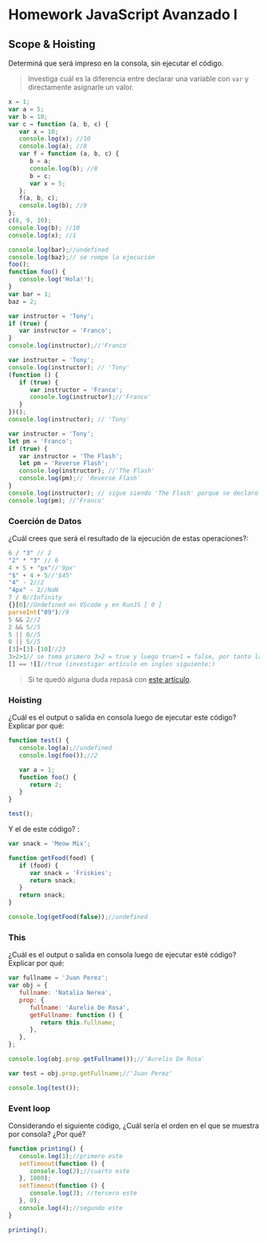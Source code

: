 # Homework JavaScript Avanzado I

## Scope & Hoisting

Determiná que será impreso en la consola, sin ejecutar el código.

> Investiga cuál es la diferencia entre declarar una variable con `var` y directamente asignarle un valor.

<!-- Rta: Las diferencias entre una variable declarada y otra sin declarar son: 1. Las variables declaradas se limitan al contexto de ejecución en el cual son declaradas. Las variables no declaradas siempre son globales. -->

```javascript
x = 1;
var a = 5;
var b = 10;
var c = function (a, b, c) {
   var x = 10;
   console.log(x); //10
   console.log(a); //8
   var f = function (a, b, c) {
      b = a;
      console.log(b); //8
      b = c;
      var x = 5;
   };
   f(a, b, c);
   console.log(b); //9
};
c(8, 9, 10); 
console.log(b); //10
console.log(x); //1
```

```javascript
console.log(bar);//undefined
console.log(baz);// se rompe la ejecución
foo();
function foo() {
   console.log('Hola!');
}
var bar = 1;
baz = 2;
```

```javascript
var instructor = 'Tony';
if (true) {
   var instructor = 'Franco';
}
console.log(instructor);//'Franco'
```

```javascript
var instructor = 'Tony';
console.log(instructor); // 'Tony'
(function () {
   if (true) {
      var instructor = 'Franco';
      console.log(instructor);//'Franco'
   }
})();
console.log(instructor); // 'Tony'
```

```javascript
var instructor = 'Tony';
let pm = 'Franco';
if (true) {
   var instructor = 'The Flash';
   let pm = 'Reverse Flash';
   console.log(instructor); //'The Flash'
   console.log(pm);// 'Reverse Flash'
}
console.log(instructor); // sigue siendo 'The Flash' porque se declaro como var que tiene un alcance global
console.log(pm); //'Franco'
```

### Coerción de Datos

¿Cuál crees que será el resultado de la ejecución de estas operaciones?:

```javascript
6 / "3" // 2
"2" * "3" // 6
4 + 5 + "px"//'9px'
"$" + 4 + 5//'$45'
"4" - 2//2
"4px" - 2//NaN
7 / 0//Infinity
{}[0]//Undefined en VScode y en RunJS [ 0 ]
parseInt("09")//9
5 && 2//2
2 && 5//5
5 || 0//5
0 || 5//5
[3]+[3]-[10]//23
3>2>1// se toma primero 3>2 = true y luego true>1 = false, por tanto la respuesta es false.
[] == ![]//true (investigar artículo en ingles siguiente:)
```

> Si te quedó alguna duda repasá con [este artículo](http://javascript.info/tutorial/object-conversion).

### Hoisting

¿Cuál es el output o salida en consola luego de ejecutar este código? Explicar por qué:

```javascript
function test() {
   console.log(a);//undefined
   console.log(foo());//2

   var a = 1;
   function foo() {
      return 2;
   }
}

test();
```

Y el de este código? :

```javascript
var snack = 'Meow Mix';

function getFood(food) {
   if (food) {
      var snack = 'Friskies';
      return snack;
   }
   return snack;
}

console.log(getFood(false));//undefined
```

### This

¿Cuál es el output o salida en consola luego de ejecutar esté código? Explicar por qué:

```javascript
var fullname = 'Juan Perez';
var obj = {
   fullname: 'Natalia Nerea',
   prop: {
      fullname: 'Aurelio De Rosa',
      getFullname: function () {
         return this.fullname;
      },
   },
};

console.log(obj.prop.getFullname());//'Aurelio De Rosa'

var test = obj.prop.getFullname;//'Juan Perez'

console.log(test());
```

### Event loop

Considerando el siguiente código, ¿Cuál sería el orden en el que se muestra por consola? ¿Por qué?

```javascript
function printing() {
   console.log(1);//primero este
   setTimeout(function () {
      console.log(2);//cuarto este
   }, 1000);
   setTimeout(function () {
      console.log(3); //tercero este
   }, 0);
   console.log(4);//segundo este
}

printing();
```

